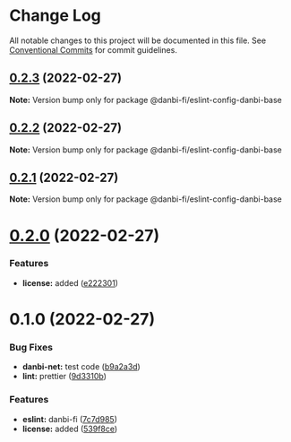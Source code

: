 # Change Log

All notable changes to this project will be documented in this file.
See [Conventional Commits](https://conventionalcommits.org) for commit guidelines.

## [0.2.3](https://github.com/danbi-fi/packages/compare/@danbi-fi/eslint-config-danbi-base@0.2.2...@danbi-fi/eslint-config-danbi-base@0.2.3) (2022-02-27)

**Note:** Version bump only for package @danbi-fi/eslint-config-danbi-base





## [0.2.2](https://github.com/danbi-fi/packages/compare/@danbi-fi/eslint-config-danbi-base@0.2.1...@danbi-fi/eslint-config-danbi-base@0.2.2) (2022-02-27)

**Note:** Version bump only for package @danbi-fi/eslint-config-danbi-base





## [0.2.1](https://github.com/danbi-fi/packages/compare/@danbi-fi/eslint-config-danbi-base@0.2.0...@danbi-fi/eslint-config-danbi-base@0.2.1) (2022-02-27)

**Note:** Version bump only for package @danbi-fi/eslint-config-danbi-base





# [0.2.0](https://github.com/danbi-fi/packages/compare/@danbi-fi/eslint-config-danbi-base@0.1.0...@danbi-fi/eslint-config-danbi-base@0.2.0) (2022-02-27)


### Features

* **license:** added ([e222301](https://github.com/danbi-fi/packages/commit/e2223015ba5bb7c387cdbb2a15df2b4d7e4f8268))





# 0.1.0 (2022-02-27)


### Bug Fixes

* **danbi-net:** test code ([b9a2a3d](https://github.com/danbi-fi/packages/commit/b9a2a3d999c2b9ead131ce4b5a04e9b8142b43be))
* **lint:** prettier ([9d3310b](https://github.com/danbi-fi/packages/commit/9d3310bc76af8e2b49ee4d55d25d47430ffbafeb))


### Features

* **eslint:** danbi-fi ([7c7d985](https://github.com/danbi-fi/packages/commit/7c7d9851e68f94b77d3ca645f9d0c06afb6b8c54))
* **license:** added ([539f8ce](https://github.com/danbi-fi/packages/commit/539f8cec0db60723bba26dc214dcc68da0d12c31))
